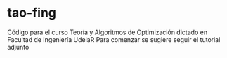 # tao-fing
Código para el curso Teoría y Algoritmos de Optimización dictado en Facultad de Ingeniería UdelaR
Para comenzar se sugiere seguir el tutorial adjunto
